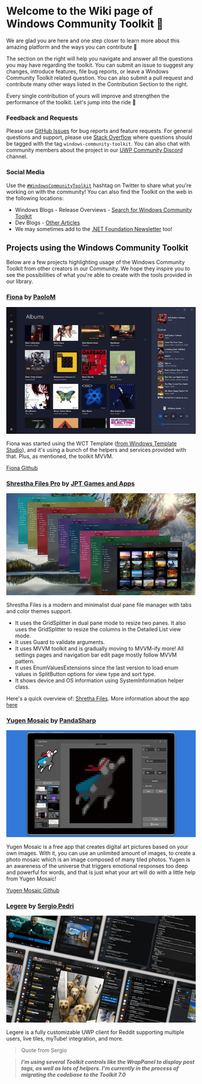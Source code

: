 # Welcome to the Wiki page of Windows Community Toolkit :toolbox:

We are glad you are here and one step closer to learn more about this amazing platform and the ways you can contribute :raised_hands:

The section on the right will help you navigate and answer all the questions you may have regarding the toolkit. You can submit an issue to suggest any changes, introduce features, file bug reports, or leave a Windows Community Toolkit related question. You can also submit a pull request and contribute many other ways listed in the Contribution Section to the right.

Every single contribution of yours will improve and strengthen the performance of the toolkit. Let's jump into the ride 🎢


### Feedback and Requests
Please use [GitHub Issues](https://github.com/windows-toolkit/WindowsCommunityToolkit/issues) for bug reports and feature requests. For general questions and support, please use [Stack Overflow](https://stackoverflow.com/questions/tagged/windows-community-toolkit) where questions should be tagged with the tag `windows-community-toolkit`. You can also chat with community members about the project in our [UWP Community Discord](https://discord.gg/zBA5aCn) channel.

### Social Media

Use the [`#WindowsCommunityToolkit`](https://twitter.com/search?q=%23WindowsCommunityToolkit&f=live) hashtag on Twitter to share what you're working on with the community! You can also find the Toolkit on the web in the following locations:

- Windows Blogs - Release Overviews - [Search for Windows Community Toolkit](https://blogs.windows.com/?s=Windows+Community+Toolkit)
- Dev Blogs - [Other Articles](https://devblogs.microsoft.com/pax-windows/)
- We may sometimes add to the [.NET Foundation Newsletter](https://github.com/dotnet-foundation/website/blob/master/input/blog/posts/_current-newsletter-draft.md) too!

## Projects using the Windows Community Toolkit

Below are a few projects highlighting usage of the Windows Community Toolkit from other creators in our Community. We hope they inspire you to see the possibilities of what you're able to create with the tools provided in our library.

### [Fiona](https://www.mysqueezebox.com/download) by [PaoloM](https://github.com/PaoloM)

![Fiona1](images/App-Gallery/Fiona1.png)

Fiona was started using the WCT Template ([from Windows Template Studio](https://aka.ms/wts)), and it's using a bunch of the helpers and services provided with that. Plus, as mentioned, the toolkit MVVM.

[Fiona Github](https://github.com/PaoloM/Fiona)

### [Shrestha Files Pro](https://www.microsoft.com/p/shrestha-files-pro-a-modern-dual-panel-file-manager-with-tabs-and-colors/9npnffsv2hqm) by [JPT Games and Apps](https://github.com/JPTGamesAndApps)

![Shrestha](images/App-Gallery/ShresthaFiles.jpeg)

Shrestha Files is a modern and minimalist dual pane file manager with tabs and color themes support.

- It uses the GridSplitter in dual pane mode to resize two panes. It also uses the GridSplitter to resize the columns in the Detailed List view mode.
- It uses Guard to validate arguments.
- It uses MVVM toolkit and is gradually moving to MVVM-ify more! All settings pages and navigation bar edit page mostly follow MVVM pattern.    
- It uses EnumValuesExtensions since the last version to load enum values in SplitButton options for view type and sort type.
- It shows device and OS information using SystemInformation helper class.

 Here's a quick overview of: [Shretha Files](https://youtu.be/-LBXu0lzh_Y "https://youtu.be/-LBXu0lzh_Y"). More information about the app [here](https://jptgamesandapps.github.io/ShresthaFiles/)

### [Yugen Mosaic](https://www.microsoft.com/en-us/p/yugen-mosaic/9pf0s24cx0d4) by [PandaSharp](https://github.com/Panda-Sharp)

![YugenMosaic2](images/App-Gallery/YugenMosaic2.png)

Yugen Mosaic is a free app that creates digital art pictures based on your own images. With it, you can use an unlimited amount of images, to create a photo mosaic which is an image composed of many tiled photos. Yugen is an awareness of the universe that triggers emotional responses too deep and powerful for words, and that is just what your art will do with a little help from Yugen Mosaic!

[Yugen Mosaic Github](https://github.com/Panda-Sharp/Yugen.Mosaic)

### [Legere](https://www.microsoft.com/en-us/p/legere-for-reddit/9phjrvcskvjz?rtc=1&activetab=pivot:overviewtab) by [Sergio Pedri](https://github.com/Sergio0694)

![Legere](images/App-Gallery/Legere.png)

Legere is a fully customizable UWP client for Reddit supporting multiple users, live tiles, myTube! integration, and more.

> Quote from Sergio

> ***I'm using several Toolkit controls like the WrapPanel to display post tags, as well as lots of helpers. I'm currently in the process of migrating the codebase to the Toolkit 7.0***
